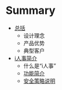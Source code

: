 # Summary

* [总括](README.md)
  * 设计理念
  * 产品优势
  * 典型客户
* [i人事简介](introduction.md)
  * 什么是“i人事”
  * [功能简介](introduction/functions.md)
  * [安全策略说明](introduction/security-strategy.md)

